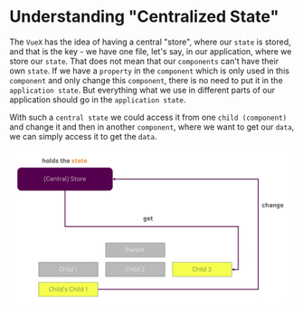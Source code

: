 # Understanding "Centralized State"

The `VueX` has the idea of having a central "store", where our `state` is stored, and that is the key - we have one file, let's say, in our application, where we store our `state`. That does not mean that our `components` can't have their own `state`. If we have a `property` in the `component` which is only used in this `component` and only change this `component`, there is no need to put it in the `application state`. But everything what we use in different parts of our application should go in the `application state`. 

With such a `central state` we could access it from one `child (component)` and change it and then in another `component`, where we want to get our `data`, we can simply access it to get the `data`. 

![central-state](./central-state.png)

